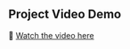 ## Project Video Demo
🎥 [Watch the video here](https://drive.google.com/file/d/1CwGz66rXy7KsnZ7jQypZSmjN1RDmacFe/view?usp=sharing)
